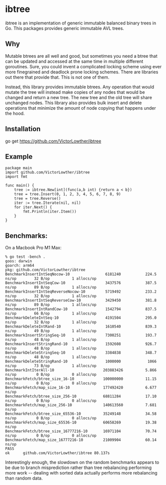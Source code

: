 # ibtree

ibtree is an implementation of generic immutable balanced binary trees in Go. 
This packages provides generic immutable AVL trees. 

## Why

Mutable btrees are all well and good, but sometimes you need a btree that can be updated
and accessed at the same time in multiple different goroutines.  Sure, you could invent
a complicated locking scheme using ever more finegrained and deadlock prone locking schemes.
There are libraries out there that provide that.  This is not one of them.

Instead, this library provides immutable btrees.  Any operation that would mutate the tree will
instead make copies of any nodes that would be changed and return a new tree.  The new tree and
the old tree will share unchanged nodes.  This library also provides bulk insert and delete operations
that minimize the amount of node copying that happens under the hood.

## Installation

go get https://github.com/VictorLowther/ibtree

## Example

    package main
    import github.com/VictorLowther/ibtree
    import fmt

    func main() {
        tree := ibtree.New[int](func(a,b int) {return a < b})
        tree = tree.Insert(0, 1, 2, 3, 4, 5, 6, 7, 8, 9)
        tree = tree.Reverse()
        iter := tree.Iterate(nil, nil)
        for iter.Next() {
            fmt.Println(iter.Item())
        }
    }

## Benchmarks:

On a Macbook Pro M1 Max:

    % go test -bench .
    goos: darwin
    goarch: arm64
    pkg: github.com/VictorLowther/ibtree
    BenchmarkInsertIntSeqNocow-10           	 6181240	       224.5 ns/op	      32 B/op	       1 allocs/op
    BenchmarkInsertIntSeqCow-10             	 3437576	       387.5 ns/op	      89 B/op	       1 allocs/op
    BenchmarkInsertIntSeqReverseNocow-10    	 5719492	       233.2 ns/op	      32 B/op	       1 allocs/op
    BenchmarkInsertIntSeqReverseCow-10      	 3429450	       381.8 ns/op	      89 B/op	       1 allocs/op
    BenchmarkInsertIntRandCow-10            	 1542794	       837.5 ns/op	      66 B/op	       1 allocs/op
    BenchmarkDeleteIntSeq-10                	 4191504	       295.0 ns/op	      32 B/op	       1 allocs/op
    BenchmarkDeleteIntRand-10               	 1610540	       839.3 ns/op	      49 B/op	       1 allocs/op
    BenchmarkInsertStringSeq-10             	 7300251	       193.7 ns/op	      48 B/op	       1 allocs/op
    BenchmarkInsertStringRand-10            	 1592608	       926.7 ns/op	      48 B/op	       1 allocs/op
    BenchmarkDeleteStringSeq-10             	 3384838	       348.7 ns/op	      48 B/op	       1 allocs/op
    BenchmarkDeleteStringRand-10            	 1000000	        1066 ns/op	      73 B/op	       1 allocs/op
    BenchmarkIntIterAll-10                  	203883426	       5.866 ns/op	       0 B/op	       0 allocs/op
    BenchmarkFetch/btree_size_16-10         	100000000	       11.15 ns/op	       0 B/op	       0 allocs/op
    BenchmarkFetch/map_size_16-10           	177492420	       6.677 ns/op
    BenchmarkFetch/btree_size_256-10        	68811284	       17.10 ns/op	       0 B/op	       0 allocs/op
    BenchmarkFetch/map_size_256-10          	140613560	       7.681 ns/op
    BenchmarkFetch/btree_size_65536-10      	35249148	       34.58 ns/op	       0 B/op	       0 allocs/op
    BenchmarkFetch/map_size_65536-10        	60658269	       19.38 ns/op
    BenchmarkFetch/btree_size_16777216-10   	16971104	       70.74 ns/op	       0 B/op	       0 allocs/op
    BenchmarkFetch/map_size_16777216-10     	21009904	       60.14 ns/op
    PASS
    ok  	github.com/VictorLowther/ibtree	80.137s

Interestingly enough, the slowdown on the random benchmarks appears to be due to
branch misprediction rather than tree rebalancing performing more work -- dealing
with sorted data actually performs more rebalancing than random data.
